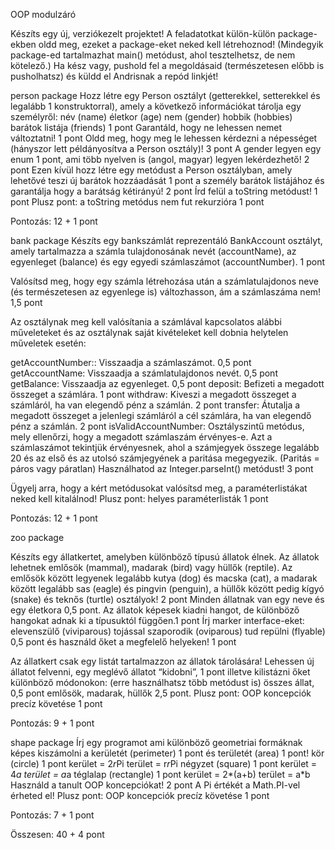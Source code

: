 OOP modulzáró

Készíts egy új, verziókezelt projektet!
A feladatotkat külön-külön package-ekben oldd meg, ezeket a package-eket neked kell létrehoznod! (Mindegyik package-ed tartalmazhat main() metódust, ahol tesztelhetsz, de nem kötelező.)
Ha kész vagy, pushold fel a megoldásaid (természetesen előbb is pusholhatsz) és küldd el Andrisnak a repód linkjét!

person package
Hozz létre egy Person osztályt (getterekkel, setterekkel és legalább 1 konstruktorral), amely a következő információkat tárolja egy személyről:
név (name)
életkor (age)
nem (gender)
hobbik (hobbies)
barátok listája (friends)
1 pont
Garantáld, hogy ne lehessen nemet változtatni! 1 pont
Oldd meg, hogy meg le lehessen kérdezni a népességet (hányszor lett példányosítva a Person osztály)! 3 pont
A gender legyen egy enum 1 pont, ami több nyelven is (angol, magyar) legyen lekérdezhető! 2 pont
Ezen kívül hozz létre egy metódust a Person osztályban, amely lehetővé teszi új barátok hozzáadását 1 pont 
a személy barátok listájához és garantálja hogy a barátság kétirányú! 2 pont
Írd felül a toString metódust! 1 pont
Plusz pont: a toString metódus nem fut rekurzióra 1 pont


Pontozás: 12 + 1 pont

bank package
Készíts egy bankszámlát reprezentáló BankAccount osztályt, amely tartalmazza a számla tulajdonosának nevét (accountName),
az egyenleget (balance) és egy egyedi számlaszámot (accountNumber). 1 pont

Valósítsd meg, hogy egy számla létrehozása után a számlatulajdonos neve (és természetesen az egyenlege is) változhasson,
ám a számlaszáma nem! 1,5 pont


Az osztálynak meg kell valósítania a számlával kapcsolatos alábbi műveleteket és az osztálynak saját kivételeket kell dobnia helytelen műveletek esetén:

getAccountNumber:: Visszaadja a számlaszámot. 0,5 pont
getAccountName: Visszaadja a számlatulajdonos nevét. 0,5 pont
getBalance: Visszaadja az egyenleget. 0,5 pont
deposit: Befizeti a megadott összeget a számlára. 1 pont
withdraw: Kiveszi a megadott összeget a számláról, ha van elegendő pénz a számlán. 2 pont
transfer: Átutalja a megadott összeget a jelenlegi számláról a cél számlára, ha van elegendő pénz a számlán. 2 pont
isValidAccountNumber: Osztályszintű metódus, mely ellenőrzi, hogy a megadott számlaszám érvényes-e. 
Azt a számlaszámot tekintjük érvényesnek, ahol a számjegyek összege legalább 20 és az első és az utolsó számjegyének a 
paritása megegyezik. (Paritás = páros vagy páratlan) Használhatod az Integer.parseInt() metódust! 3 pont

Ügyelj arra, hogy a kért metódusokat valósítsd meg, a paraméterlistákat neked kell kitalálnod!
Plusz pont: helyes paraméterlisták 1 pont

Pontozás: 12 + 1 pont

zoo package

Készíts egy állatkertet, amelyben különböző típusú állatok élnek. Az állatok lehetnek emlősök (mammal), madarak (bird) vagy hüllők (reptile).
Az emlősök között legyenek legalább kutya (dog) és macska (cat), a madarak között legalább sas (eagle) és pingvin (penguin), a hüllők között pedig kígyó (snake) és teknős (turtle) osztályok! 2 pont
Minden állatnak van egy neve és egy életkora 0,5 pont. Az állatok képesek kiadni hangot, de különböző hangokat adnak ki a típusuktól függően.1 pont
Írj marker interface-eket:
elevenszülő (viviparous)
tojással szaporodik (oviparous)
tud repülni (flyable) 0,5 pont
és használd őket a megfelelő helyeken! 1 pont

Az állatkert csak egy listát tartalmazzon az állatok tárolására! Lehessen új állatot felvenni, egy meglévő állatot “kidobni”, 1 pont illetve kilistázni őket különböző módonokon: (erre használhatsz több metódust is) összes állat, 0,5 pont emlősök, madarak, hüllők 2,5 pont.
Plusz pont: OOP koncepciók precíz követése 1 pont


Pontozás: 9 + 1 pont


shape package
Írj egy programot ami különböző geometriai formáknak képes kiszámolni a kerületét (perimeter) 1 pont és területét (area) 1 pont!
kör (circle) 1 pont
kerület = 2*r*Pi
terület = r*r*Pi
négyzet (square) 1 pont
kerület = 4*a
terület = a*a
téglalap (rectangle) 1 pont
kerület = 2*(a+b)
terület = a*b
Használd a tanult OOP koncepciókat! 2 pont
A Pi értékét a Math.PI-vel érheted el!
Plusz pont: OOP koncepciók precíz követése 1 pont

Pontozás: 7 + 1 pont


Összesen: 40 + 4 pont

